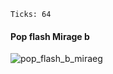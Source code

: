 ```
Ticks: 64
```

#### Pop flash Mirage b

![pop_flash_b_miraeg](https://user-images.githubusercontent.com/77322/144913116-5f186ad9-7b4c-42c9-b654-ef36d195e91a.png)